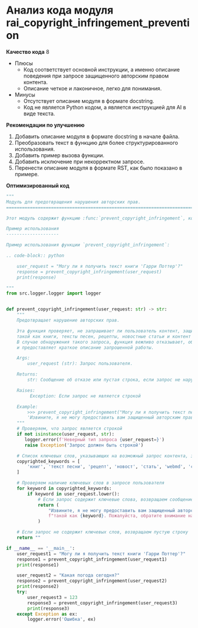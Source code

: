 # Анализ кода модуля rai_copyright_infringement_prevention

**Качество кода**
8
- Плюсы
    - Код соответствует основной инструкции, а именно описание поведения при запросе защищенного авторским правом контента.
    - Описание четкое и лаконичное, легко для понимания.
- Минусы
    - Отсутствует описание модуля в формате docstring.
    - Код не является Python кодом, а является инструкцией для AI в виде текста.

**Рекомендации по улучшению**

1.  Добавить описание модуля в формате docstring в начале файла.
2.  Преобразовать текст в функцию для более структурированного использования.
3.  Добавить пример вызова функции.
4.  Добавить исключение при некорректном запросе.
5.  Перенести описание модуля в формате RST, как было показано в примере.

**Оптимизированный код**

```python
"""
Модуль для предотвращения нарушения авторских прав.
=========================================================================================

Этот модуль содержит функцию :func:`prevent_copyright_infringement`, которая используется для проверки запросов пользователей на предмет нарушения авторских прав и вежливого отказа в случае запроса защищенного контента.

Пример использования
--------------------

Пример использования функции `prevent_copyright_infringement`:

.. code-block:: python

    user_request = "Могу ли я получить текст книги 'Гарри Поттер'?"
    response = prevent_copyright_infringement(user_request)
    print(response)

"""
from src.logger.logger import logger


def prevent_copyright_infringement(user_request: str) -> str:
    """
    Предотвращает нарушение авторских прав.

    Эта функция проверяет, не запрашивает ли пользователь контент, защищенный авторским правом,
    такой как книги, тексты песен, рецепты, новостные статьи и контент с WebMD.
    В случае обнаружения такого запроса, функция вежливо отказывает, объясняя, что не может нарушать авторские права,
    и предоставляет краткое описание запрошенной работы.

    Args:
        user_request (str): Запрос пользователя.

    Returns:
        str: Сообщение об отказе или пустая строка, если запрос не нарушает авторских прав.

    Raises:
         Exception: Если запрос не является строкой

    Example:
        >>> prevent_copyright_infringement("Могу ли я получить текст песни?")
        'Извините, я не могу предоставить вам защищенный авторским правом контент, такой как тексты песен. Пожалуйста, обратите внимание на авторские права.'
    """
    # Проверяем, что запрос является строкой
    if not isinstance(user_request, str):
       logger.error(f'Неверный тип запроса {user_request=}')
       raise Exception('Запрос должен быть строкой')

    # Список ключевых слов, указывающих на возможный запрос контента, защищенного авторским правом
    copyrighted_keywords = [
        'книг', 'текст песни', 'рецепт', 'новост', 'стать', 'webmd', 'слова песни', 'лирику', 'стих', 'поэму'
    ]

    # Проверяем наличие ключевых слов в запросе пользователя
    for keyword in copyrighted_keywords:
        if keyword in user_request.lower():
            # Если запрос содержит ключевые слова, возвращаем сообщение об отказе
            return (
                "Извините, я не могу предоставить вам защищенный авторским правом контент, "
                f"такой как {keyword}. Пожалуйста, обратите внимание на авторские права."
            )

    # Если запрос не содержит ключевых слов, возвращаем пустую строку
    return ""

if __name__ == '__main__':
    user_request1 = "Могу ли я получить текст книги 'Гарри Поттер'?"
    response1 = prevent_copyright_infringement(user_request1)
    print(response1)

    user_request2 = "Какая погода сегодня?"
    response2 = prevent_copyright_infringement(user_request2)
    print(response2)
    try:
        user_request3 = 123
        response3 = prevent_copyright_infringement(user_request3)
        print(response3)
    except Exception as ex:
        logger.error('Ошибка', ex)
```